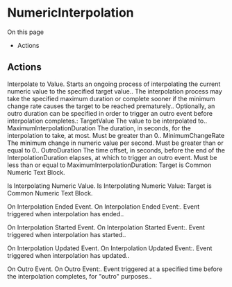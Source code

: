 # NumericInterpolation

On this page 

  * Actions





## Actions

Interpolate to Value. Starts an ongoing process of interpolating the current numeric value to the specified target value.. The interpolation process may take the specified maximum duration or complete sooner if the minimum change rate causes the target to be reached prematurely.. Optionally, an outro duration can be specified in order to trigger an outro event before interpolation completes.: TargetValue The value to be interpolated to.. MaximumInterpolationDuration The duration, in seconds, for the interpolation to take, at most. Must be greater than 0.. MinimumChangeRate The minimum change in numeric value per second. Must be greater than or equal to 0.. OutroDuration The time offset, in seconds, before the end of the InterpolationDuration elapses, at which to trigger an outro event. Must be less than or equal to MaximumInterpolationDuration: Target is Common Numeric Text Block.

Is Interpolating Numeric Value. Is Interpolating Numeric Value: Target is Common Numeric Text Block.

On Interpolation Ended Event. On Interpolation Ended Event:. Event triggered when interpolation has ended..

On Interpolation Started Event. On Interpolation Started Event:. Event triggered when interpolation has started..

On Interpolation Updated Event. On Interpolation Updated Event:. Event triggered when interpolation has updated..

On Outro Event. On Outro Event:. Event triggered at a specified time before the interpolation completes, for "outro" purposes..


